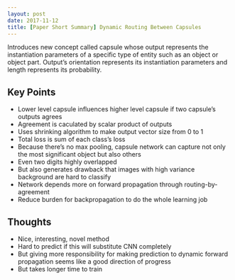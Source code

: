 ```yaml
---
layout: post
date: 2017-11-12
title: [Paper Short Summary] Dynamic Routing Between Capsules
---
```


Introduces new concept called capsule whose output represents the instantiation parameters of a specific type of entity such as an object or object part. Output’s orientation represents its instantiation parameters and length represents its probability.

## Key Points

* Lower level capsule influences higher level capsule if two capsule’s outputs agrees
 * Agreement is caculated by scalar product of outputs
* Uses shrinking algorithm to make output vector size from 0 to 1
* Total loss is sum of each class’s loss
* Because there’s no max pooling, capsule network can capture not only the most significant object but also others
 * Even two digits highly overlapped
 * But also generates drawback that images with high variance background are hard to classify
* Network depends more on forward propagation through routing-by-agreement
 * Reduce burden for backpropagation to do the whole learning job

## Thoughts

* Nice, interesting, novel method
* Hard to predict if this will substitute CNN completely
* But giving more responsibility for making prediction to dynamic forward propagation seems like a good direction of progress
* But takes longer time to train
